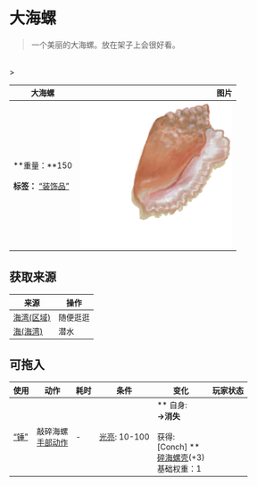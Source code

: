 # 大海螺  
> 一个美丽的大海螺。放在架子上会很好看。  
<br>  
>   
  
  大海螺  |   图片   
 ----  |  ----:   
 **重量：**150<br><br>**标签：**	[“装饰品”](tag_Decoration.md)  |  <img decoding="async" src="Sprite/Conch.png" href="a.md" style="max-width:300px;max-height:300px;">   
  
## 获取来源  
来源  |  操作  
----  |  ----  
[海湾(区域)](Bay.md)  |  随便逛逛  
[海(海湾)](Sea_Bay.md)  |  潜水  
## 可拖入  
使用  |  动作  |  耗时  |  条件  |  变化  |  玩家状态  
----  |  ----  |  ----  |  ----  |  ----  |  ----  
[“锤”](tag_Hammer.md)  |  敲碎海螺<br>[手部动作](HandAction.md)  |  -  |  [光亮](Light.md): 10-100  |  ** 自身: **<br>→消失<br><br>** 获得: **<br>** [Conch]  **<br>  [碎海螺壳](ConchBroken.md)(+3)<br>基础权重：1  |    


<script>document.title="大海螺 - 卡牌生存百科 Card Survival Wiki";</script>